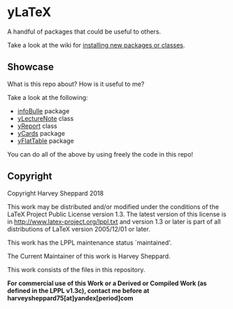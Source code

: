 # yLaTeX

A handful of packages that could be useful to others.

Take a look at the wiki for [installing new packages or classes](https://github.com/HarveySheppard/yLaTeX/wiki).


## Showcase

What is this repo about?
How is it useful to me?

Take a look at the following:

- [infoBulle](./examples/infoBulle/infoBulleShowcase.pdf) package
- [yLectureNote](./examples/yLectureNote/yLectureNoteShowcase.pdf) class
- [yReport](./examples/yReport/article/articleGeopolitique_harveySheppard_2016.pdf) class
- [yCards](./examples/yCards/yCardsShowcase.pdf) package
- [yFlatTable](./examples/yFlatTable/yFlatTableShowcase.pdf) package

You can do all of the above by using freely the code in this repo!


## Copyright

Copyright Harvey Sheppard 2018

This work may be distributed and/or modified under the conditions of the LaTeX Project Public License version 1.3. The latest version of this license is in http://www.latex-project.org/lppl.txt and version 1.3 or later is part of all distributions of LaTeX version 2005/12/01 or later.

This work has the LPPL maintenance status `maintained'.

The Current Maintainer of this work is Harvey Sheppard.

This work consists of the files in this repository.

**For commercial use of this Work or a Derived or Compiled Work (as defined in the LPPL v1.3c), contact me before at harveysheppard75[at]yandex[period]com**
